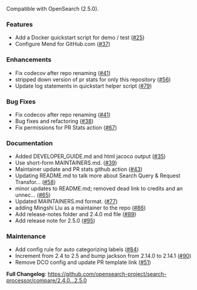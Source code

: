 Compatible with OpenSearch (2.5.0).

### Features

* Add a Docker quickstart script for demo / test ([#25](https://github.com/opensearch-project/search-processor/pull/25))
* Configure Mend for GitHub.com ([#37](https://github.com/opensearch-project/search-processor/pull/37))

### Enhancements

* Fix codecov after repo renaming ([#41](https://github.com/opensearch-project/search-processor/pull/41))
* stripped down version of pr stats for only this repository ([#56](https://github.com/opensearch-project/search-processor/pull/56))
* Update log statements in quickstart helper script ([#79](https://github.com/opensearch-project/search-processor/pull/79))

### Bug Fixes

* Fix codecov after repo renaming ([#41](https://github.com/opensearch-project/search-processor/pull/41))
* Bug fixes and refactoring ([#38](https://github.com/opensearch-project/search-processor/pull/38))
* Fix permissions for PR Stats action ([#67](https://github.com/opensearch-project/search-processor/pull/67))

### Documentation

* Added DEVELOPER_GUIDE.md and html jacoco output ([#35](https://github.com/opensearch-project/search-processor/pull/35))
* Use short-form MAINTAINERS.md. ([#39](https://github.com/opensearch-project/search-processor/pull/39))
* Maintainer update and PR stats github action ([#43](https://github.com/opensearch-project/search-processor/pull/43))
* Updating README.md to talk more about Search Query & Request Transfor… ([#58](https://github.com/opensearch-project/search-processor/pull/58))
* minor updates to README.md; removed dead link to credits and an unnec… ([#65](https://github.com/opensearch-project/search-processor/pull/65))
* Updated MAINTAINERS.md format. ([#77](https://github.com/opensearch-project/search-processor/pull/77))
* adding Mingshi Liu as a maintainer to the repo ([#86](https://github.com/opensearch-project/search-processor/pull/86))
* Add release-notes folder and 2.4.0 md file ([#89](https://github.com/opensearch-project/search-processor/pull/89))
* Add release note for 2.5.0 ([#95](https://github.com/opensearch-project/search-processor/pull/95))

### Maintenance

* Add config rule for auto categorizing labels ([#84](https://github.com/opensearch-project/search-processor/pull/84))
* Increment from 2.4 to 2.5 and bump jackson from 2.14.0 to 2.14.1 ([#90](https://github.com/opensearch-project/search-processor/pull/90))
* Remove DCO config and update PR template link ([#51](https://github.com/opensearch-project/search-processor/pull/51))

**Full Changelog**: https://github.com/opensearch-project/search-processor/compare/2.4.0...2.5.0